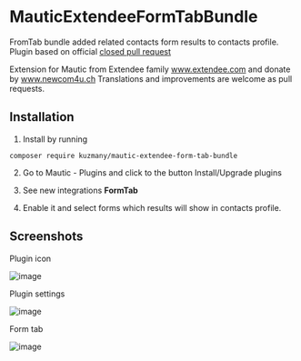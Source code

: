 # MauticExtendeeFormTabBundle

FromTab bundle added related contacts form results to contacts profile. Plugin based on official [closed pull request](https://github.com/mautic/mautic/pull/5685)

Extension for Mautic from Extendee family www.extendee.com and donate by www.newcom4u.ch 
Translations and improvements are welcome as pull requests.

## Installation

1. Install by running 

`composer require kuzmany/mautic-extendee-form-tab-bundle`

2. Go to Mautic - Plugins and click to the button Install/Upgrade plugins

3. See new integrations **FormTab**

4. Enable it and select forms which results will show in contacts profile. 

## Screenshots

Plugin icon

![image](https://user-images.githubusercontent.com/462477/40134503-de8ebb7e-5942-11e8-9e7e-12b77f99624f.png)

Plugin settings

![image](https://user-images.githubusercontent.com/462477/40134526-f1e059b2-5942-11e8-8201-e2f1302aac06.png)

Form tab

![image](https://user-images.githubusercontent.com/462477/40134591-2a593e26-5943-11e8-8795-164b9e81584c.png)
